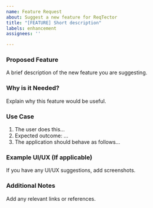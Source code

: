 ```yaml
---
name: Feature Request
about: Suggest a new feature for ReqTector
title: "[FEATURE] Short description"
labels: enhancement
assignees: ''

---
```


### Proposed Feature
A brief description of the new feature you are suggesting.

### Why is it Needed?
Explain why this feature would be useful.

### Use Case
1. The user does this...
2. Expected outcome: ...
3. The application should behave as follows...

### Example UI/UX (If applicable)
If you have any UI/UX suggestions, add screenshots.

### Additional Notes
Add any relevant links or references.
